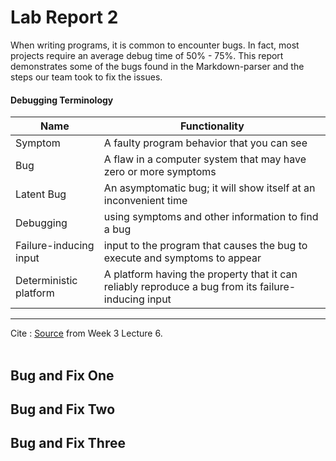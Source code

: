 # Lab Report 2

When writing programs, it is common to encounter bugs. In fact, most projects require an average debug time of 50% - 75%. This report demonstrates some of the bugs found in the Markdown-parser and the steps our team took to fix the issues.

#### Debugging Terminology

| Name | Functionality |
| --- | --- |
|Symptom|A faulty program behavior that you can see|
|Bug|A flaw in a computer system that may have zero or more symptoms|
|Latent Bug|An asymptomatic bug; it will show itself at an inconvenient time| 
|Debugging| using symptoms and other information to find a bug| 
|Failure-inducing input| input to the program that causes the bug to execute and symptoms to appear|
|Deterministic platform| A platform having the property that it can reliably reproduce a bug from its failure-inducing input|
________

Cite : [Source](https://canvas.ucsd.edu/courses/37650/files/6915277?module_item_id=1359831) from Week 3 Lecture 6.
<br/><br/>

## Bug and Fix One

## Bug and Fix Two
## Bug and Fix Three